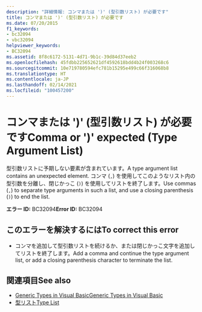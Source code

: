 ```yaml
---
description: "詳細情報: コンマまたは ')' (型引数リスト) が必要です"
title: コンマまたは ')' (型引数リスト) が必要です
ms.date: 07/20/2015
f1_keywords:
- bc32094
- vbc32094
helpviewer_keywords:
- BC32094
ms.assetid: 8f8c6172-5131-4d71-9b1c-39d84d37eeb2
ms.openlocfilehash: 45fdbb225652621df4592618bdd4b24f003268c6
ms.sourcegitcommit: 10e719780594efc781b15295e499c66f316068b8
ms.translationtype: HT
ms.contentlocale: ja-JP
ms.lasthandoff: 02/14/2021
ms.locfileid: "100457200"
---
```

# <a name="comma-or--expected-type-argument-list"></a><span data-ttu-id="1d60b-103">コンマまたは ')' (型引数リスト) が必要です</span><span class="sxs-lookup"><span data-stu-id="1d60b-103">Comma or ')' expected (Type Argument List)</span></span>

<span data-ttu-id="1d60b-104">型引数リストに予期しない要素が含まれています。</span><span class="sxs-lookup"><span data-stu-id="1d60b-104">A type argument list contains an unexpected element.</span></span> <span data-ttu-id="1d60b-105">コンマ (`,`) を使用してこのようなリスト内の型引数を分離し、閉じかっこ (`)`) を使用してリストを終了します。</span><span class="sxs-lookup"><span data-stu-id="1d60b-105">Use commas (`,`) to separate type arguments in such a list, and use a closing parenthesis (`)`) to end the list.</span></span>  
  
 <span data-ttu-id="1d60b-106">**エラー ID:** BC32094</span><span class="sxs-lookup"><span data-stu-id="1d60b-106">**Error ID:** BC32094</span></span>  
  
## <a name="to-correct-this-error"></a><span data-ttu-id="1d60b-107">このエラーを解決するには</span><span class="sxs-lookup"><span data-stu-id="1d60b-107">To correct this error</span></span>  
  
- <span data-ttu-id="1d60b-108">コンマを追加して型引数リストを続けるか、または閉じかっこ文字を追加してリストを終了します。</span><span class="sxs-lookup"><span data-stu-id="1d60b-108">Add a comma and continue the type argument list, or add a closing parenthesis character to terminate the list.</span></span>  
  
## <a name="see-also"></a><span data-ttu-id="1d60b-109">関連項目</span><span class="sxs-lookup"><span data-stu-id="1d60b-109">See also</span></span>

- [<span data-ttu-id="1d60b-110">Generic Types in Visual Basic</span><span class="sxs-lookup"><span data-stu-id="1d60b-110">Generic Types in Visual Basic</span></span>](../programming-guide/language-features/data-types/generic-types.md)
- [<span data-ttu-id="1d60b-111">型リスト</span><span class="sxs-lookup"><span data-stu-id="1d60b-111">Type List</span></span>](../language-reference/statements/type-list.md)
